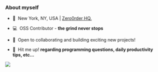 ### About myself

- 📍&nbsp;&nbsp;New York, NY, USA | [Zero0rder HQ.](https://zero0rder.com)

- 💻&nbsp;&nbsp;OSS Contributor - **the grind never stops**

- 🤝&nbsp;&nbsp;Open to collaborating and building exciting new projects!

- 💬&nbsp;&nbsp;Hit me up! **regarding programming questions, daily productivity tips, etc...**

<!-- [![trophy](https://github-profile-trophy.vercel.app/?username=zero0rder&theme=onedark&title=Commits,Followers,Repositories,PullRequest)](https://github.com/ryo-ma/github-profile-trophy) --!>

<div>
  <img src="https://github-readme-stats.vercel.app/api/top-langs/?username=zero0rder&layout=compact" />
  <!-- <img height="170" align="left" src="https://github-readme-stats.vercel.app/api?username=zero0rder&count_private=true&include_all_commits=true" /> -->
</div>
